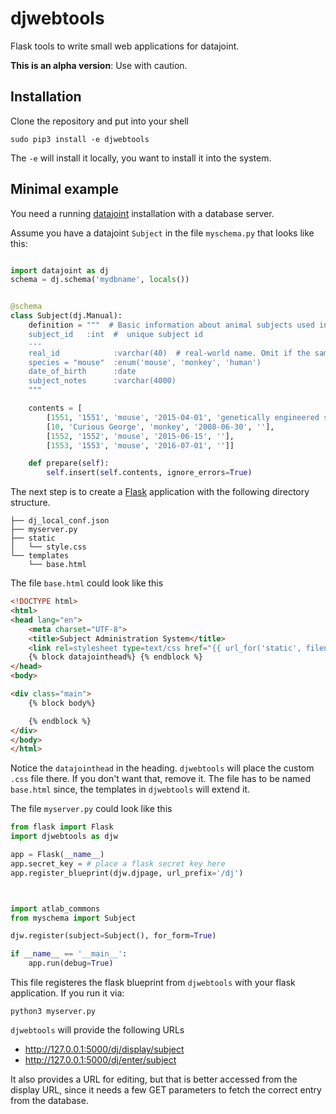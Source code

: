 # djwebtools
Flask tools to write small web applications for datajoint.

**This is an alpha version**: Use with caution.

## Installation

Clone the repository and put into your shell

```sudo pip3 install -e djwebtools```

The ```-e``` will install it locally, you want to install it into the system.

## Minimal example

You need a running [datajoint](http://datajoint.github.io/) installation with a database server.

Assume you have a datajoint `Subject` in the file `myschema.py` that looks like this:

```python

import datajoint as dj
schema = dj.schema('mydbname', locals())


@schema
class Subject(dj.Manual):
    definition = """  # Basic information about animal subjects used in experiments
    subject_id   :int  #  unique subject id
    ---
    real_id            :varchar(40)  # real-world name. Omit if the same as subject_id
    species = "mouse"  :enum('mouse', 'monkey', 'human')
    date_of_birth      :date
    subject_notes      :varchar(4000)
    """

    contents = [
        [1551, '1551', 'mouse', '2015-04-01', 'genetically engineered super mouse'],
        [10, 'Curious George', 'monkey', '2008-06-30', ''],
        [1552, '1552', 'mouse', '2015-06-15', ''],
        [1553, '1553', 'mouse', '2016-07-01', '']]

    def prepare(self):
        self.insert(self.contents, ignore_errors=True)

```

The next step is to create a [Flask](http://flask.pocoo.org/) application with the following directory structure.

```
├── dj_local_conf.json
├── myserver.py
├── static
│   └── style.css
└── templates
    └── base.html

```



The file `base.html` could look like this

```html
<!DOCTYPE html>
<html>
<head lang="en">
    <meta charset="UTF-8">
    <title>Subject Administration System</title>
    <link rel=stylesheet type=text/css href="{{ url_for('static', filename='style.css') }}">
    {% block datajointhead%} {% endblock %}
</head>
<body>

<div class="main">
    {% block body%}

    {% endblock %}
</div>
</body>
</html>
```

Notice the `datajointhead` in the heading. `djwebtools` will place the custom `.css` file there. If you don't want that,
remove it. The file has to be named `base.html` since, the templates in `djwebtools` will extend it.

The file `myserver.py` could look like this

```python
from flask import Flask
import djwebtools as djw

app = Flask(__name__)
app.secret_key = # place a flask secret key here
app.register_blueprint(djw.djpage, url_prefix='/dj')



import atlab_commons
from myschema import Subject

djw.register(subject=Subject(), for_form=True)

if __name__ == '__main__':
    app.run(debug=True)

```

This file registeres the flask blueprint from `djwebtools` with your flask application. If you run it via:

```python3 myserver.py```

`djwebtools` will provide the following URLs

- http://127.0.0.1:5000/dj/display/subject
- http://127.0.0.1:5000/dj/enter/subject

It also provides a URL for editing, but that is better accessed from the display URL, since it needs a few GET parameters
to fetch the correct entry from the database.
